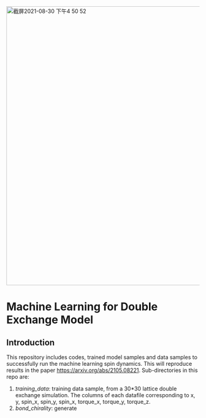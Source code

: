 <img width="727" alt="截屏2021-08-30 下午4 50 52" src="https://user-images.githubusercontent.com/32048073/131403794-dda267ba-9528-4ebf-9688-37e7ba130f34.png">

# Machine Learning for Double Exchange Model

## Introduction
This repository includes codes, trained model samples and data samples to successfully run the machine learning spin dynamics. This will reproduce results in the paper https://arxiv.org/abs/2105.08221. Sub-directories in this repo are:
1. *training_data*: training data sample, from a 30*30 lattice double exchange simulation. The columns of each datafile corresponding to x, y, spin_x, spin_y, spin_x, torque_x, torque_y, torque_z.  
2. *bond_chirality*: generate   
